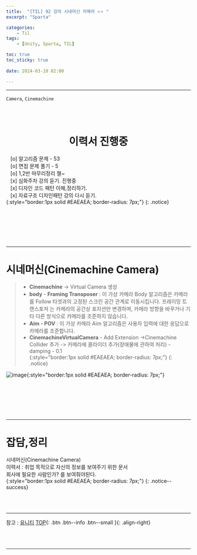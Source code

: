 ```yaml
---
title:  "[TIL] 92 강의 시네머신 카메라 ⭐⭐ "
excerpt: "Sparta"

categories:
    - Til
tags:
    - [Unity, Sparta, TIL]

toc: true
toc_sticky: true
 
date: 2024-03-10 02:00

---
```

- - -

`Camera`, `Cinemachine`

<BR><BR>

<center><H1>  이력서 진행중  </H1></center>

&nbsp;&nbsp; [o] 알고리즘 문제  - 53  
&nbsp;&nbsp; [o] 면접 문제 풀기 - 5     
&nbsp;&nbsp; [o] 1,2반 마무리정리  챌~   
&nbsp;&nbsp; [x] 심화주차 강의 듣기. 진행중  
&nbsp;&nbsp; [x] 디자인 코드 패턴 이해,정리하기.   
&nbsp;&nbsp; [x] 자료구조 디자인패턴 강의 다시 듣기.   
{:style="border:1px solid #EAEAEA; border-radius: 7px;"}
{: .notice}  

<br><br><br><br><br>
- - - 

# 시네머신(Cinemachine Camera)

> - **Cinemachine** -> Virtual Camera  생성
> - **body** - **Framing Transposer** : 이 가상 카메라 Body 알고리즘은 카메라를 Follow 타겟과의 고정된 스크린 공간 관계로 이동시킵니다. 프레이밍 트랜스포저 는 카메라의 공간상 포지션만 변경하며, 카메라 방향을 바꾸거나 기타 다른 방식으로 카메라를 조준하지 않습니다.  
> - **Aim - POV** : 이 가상 카메라 Aim 알고리즘은 사용자 입력에 대한 응답으로 카메라를 조준합니다.  
> - **CinemachineVirtualCamera** - Add Extension ->Cinemachine Collider 추가 -> 카메라에 콜라이더 추가(장애물에 관하여 처리) - damping - 0.1  
{:style="border:1px solid #EAEAEA; border-radius: 7px;"}
{: .notice}  

![image](https://github.com/levell1/levell1.github.io/assets/96651722/9b9c54a0-280d-4928-a874-82d190936934){:style="border:1px solid #EAEAEA; border-radius: 7px;"}  


<br><br><br><br><br>
- - - 

# 잡담,정리
시네머신(Cinemachine Camera)  
이력서 : 취업 목적으로 자신의 정보를 보여주기 위한 문서  
회사에 필요한 사람인가? 를 보여줘야된다.  
{:style="border:1px solid #EAEAEA; border-radius: 7px;"}
{: .notice--success}  

<br><br>
- - -

참고 : [유니티](https://docs.unity3d.com/kr/)
[TOP](#){: .btn .btn--info .btn--small }{: .align-right}


<br><br>
- - -
